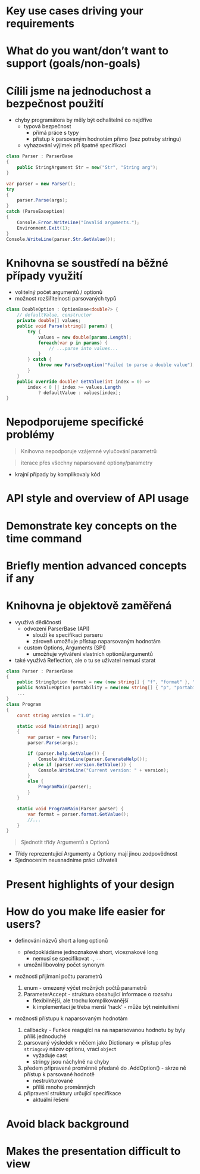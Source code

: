 # Key use cases driving your requirements
#   What do you want/don’t want to support (goals/non-goals)

# Cílili jsme na jednoduchost a bezpečnost použití
- chyby programátora by měly být odhalitelné co nejdříve
  - typová bezpečnost
  	- přímá práce s typy
  	- přístup k parsovaným hodnotám přímo (bez potreby stringu)
  - vyhazování výjimek při špatné specifikaci

```csharp
class Parser : ParserBase
{
	public StringArgument Str = new("Str", "String arg");
}

var parser = new Parser();
try
{
	parser.Parse(args);
}
catch (ParseException)
{
	Console.Error.WriteLine("Invalid arguments.");
	Environment.Exit(1);
}
Console.WriteLine(parser.Str.GetValue());
```

# Knihovna se soustředí na běžné případy využití
- volitelný počet argumentů / optionů
- možnost rozšiřitelnosti parsovaných typů

```csharp
class DoubleOption : OptionBase<double?> {
	// defaultValue, constructor
	private double[] values;
	public void Parse(string[] params) {
		try {
			values = new double[params.Length];
			foreach(var p in params) {
				// ...parse into values...
			}
		} catch {
			throw new ParseException("Failed to parse a double value");
		}
	}
	public override double? GetValue(int index = 0) =>
		index < 0 || index >= values.Length
			? defaultValue : values[index];
}
```

# Nepodporujeme specifické problémy

> Knihovna nepodporuje vzájemné vylučování parametrů

> iterace přes všechny naparsované optiony/parametry

- krajní případy by komplikovaly kód

# API style and overview of API usage
#   Demonstrate key concepts on the time command
#   Briefly mention advanced concepts if any

# Knihovna je objektově zaměřená
- využívá dědičnosti
    - odvození ParserBase (API)
        - slouží ke specifikaci parseru
        - zároveň umožňuje přístup naparsovaným hodnotám
    - custom Options, Arguments (SPI)
        - umožňuje vytváření vlastních optionů/argumentů
- také využívá Reflection, ale o tu se uživatel nemusí starat

```csharp
class Parser : ParserBase
{
	public StringOption format = new (new string[] { "f", "format" }, "Specify output format.");
	public NoValueOption portability = new(new string[] { "p", "portability" }, "Use the portable output format.");
	...
}
class Program
{
	const string version = "1.0";

	static void Main(string[] args)
	{
		var parser = new Parser();
		parser.Parse(args);

		if (parser.help.GetValue()) {
			Console.WriteLine(parser.GenerateHelp());
		} else if (parser.version.GetValue()) {
			Console.WriteLine("Current version: " + version);
		}
		else {
			ProgramMain(parser);
		}
	}

	static void ProgramMain(Parser parser) {
		var format = parser.format.GetValue();
		//...
	}
}
```

> Sjednotit třídy Argumentů a Optionů
- Třídy reprezentující Argumenty a Optiony mají jinou zodpovědnost
- Sjednocením neusnadníme práci uživateli

# Present highlights of your design
#    How do you make life easier for users?

- definování názvů short a long optionů
    - předpokládáme jednoznakové short, víceznakové long
        - nemusí se specifikovat `-`, `--`
    - umožní libovolný počet synonym

- možnosti přijímaní počtu parametrů
  1. enum - omezený výčet možných počtů parametrů
  2. ParameterAccept - struktura obsahující informace o rozsahu
      - flexibilnější, ale trochu komplikovanější
      - k implementaci je třeba menší 'hack' - může být neintuitivní
     

- možnosti přístupu k naparsovaným hodnotám
    1. callbacky - Funkce reagující na na naparsovanou hodnotu by byly příliš jednoduché
    2. parsovaný výsledek v něčem jako Dictionary => přístup přes `stringový` název optionu, vrací `object`
        - vyžaduje cast
        - stringy jsou náchylné na chyby
    3. předem připravené proměnné předané do .AddOption() - skrze ně přístup k parsované hodnotě
        - nestrukturované
        - příliš mnoho proměnných
    4. připravení struktury určující specifikace
        - aktuální řešení



# Avoid black background
#    Makes the presentation difficult to view

